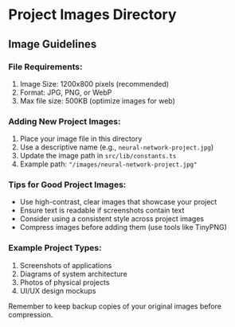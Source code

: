 # Project Images Directory

## Image Guidelines

### File Requirements:
1. Image Size: 1200x800 pixels (recommended)
2. Format: JPG, PNG, or WebP
3. Max file size: 500KB (optimize images for web)

### Adding New Project Images:
1. Place your image file in this directory
2. Use a descriptive name (e.g., `neural-network-project.jpg`)
3. Update the image path in `src/lib/constants.ts`
4. Example path: `"/images/neural-network-project.jpg"`

### Tips for Good Project Images:
- Use high-contrast, clear images that showcase your project
- Ensure text is readable if screenshots contain text
- Consider using a consistent style across project images
- Compress images before adding them (use tools like TinyPNG)

### Example Project Types:
1. Screenshots of applications
2. Diagrams of system architecture
3. Photos of physical projects
4. UI/UX design mockups

Remember to keep backup copies of your original images before compression.
